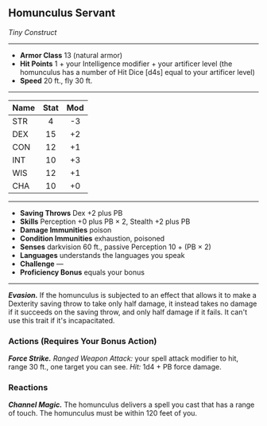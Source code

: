 ## Homunculus Servant
*Tiny Construct*
___
- **Armor Class** 13 (natural armor)
- **Hit Points** 1 + your Intelligence modifier + your artificer level (the homunculus has a number of Hit Dice [d4s] equal to your artificer level)
- **Speed** 20 ft., fly 30 ft.
___
| Name | Stat | Mod |
| ---- |:----:|:---:|
| STR  |  4   | -3  | 
| DEX  |  15  | +2  |
| CON  |  12  | +1  |
| INT  |  10  | +3  |
| WIS  |  12  | +1  |
| CHA  |  10  | +0  |
___
- **Saving Throws** Dex +2 plus PB
- **Skills** Perception +0 plus PB × 2, Stealth +2 plus PB
- **Damage Immunities** poison
- **Condition Immunities** exhaustion, poisoned
- **Senses** darkvision 60 ft., passive Perception 10 + (PB × 2)
- **Languages** understands the languages you speak
- **Challenge** —
- **Proficiency Bonus** equals your bonus
___
***Evasion.*** If the homunculus is subjected to an effect that allows it to make a Dexterity saving throw to take only half damage, it instead takes no damage if it succeeds on the saving throw, and only half damage if it fails. It can't use this trait if it's incapacitated.  

### Actions (Requires Your Bonus Action)
***Force Strike.*** *Ranged Weapon Attack:* your spell attack modifier to hit, range 30 ft., one target you can see. *Hit:* 1d4 + PB force damage.  

### Reactions
***Channel Magic.*** The homunculus delivers a spell you cast that has a range of touch. The homunculus must be within 120 feet of you.